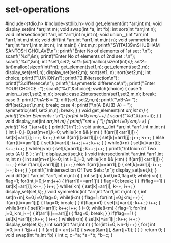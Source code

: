 # set-operations
#include<stdio.h>
#include<stdlib.h>
void get_element(int *arr,int m);
void display_set(int *arr,int m);
void swap(int *a, int *b);
int sort(int *arr,int n);
void intersection(int *arr,int *arr1,int m,int n);
void union__(int *arr,int *arr1,int m,int n);
void diff(int *arr,int *arr1,int m,int n);
void symmetric(int *arr,int *arr1,int m,int n);
int main()
{ int m,n;
printf("SYITA139\nSHUBHAM SANTOSH GHOLAVE\n");
printf("Enter No of elements of 1st set : \n");
scanf("%d",&n);
printf("Enter No of elements of 2nd set : \n");
scanf("%d",&m);
int *set1,*set2;
set1=(int*)malloc(sizeof(int)*n);
set2=(int*)malloc(sizeof(int)*m);
get_element(set1,n);
get_element(set2,m);
display_set(set1,n);
display_set(set2,m);
sort(set1, n);
sort(set2,m);
int choice;
printf("1.UNION\n");
printf("2.INtersection\n");
printf("3.difference\n");
printf("4.symmetric difference\n");
printf("Enter YOUR CHOICE : ");
scanf("%d",&choice);
switch(choice)
{
case 1: union__(set1,set2,m,n);
break;
case 2:intersection(set1,set2,m,n);
break;
case 3:
printf("\nA-B = ");
diff(set1,set2,m,n);
printf("\nB-A= ");
diff(set2,set1,n,m);
break;
case 4:
printf("\n(A-B)U(B-A) = ");
symmetric(set1,set2,m,n);
break;
}
}
void get_element(int *arr,int m)
{ printf("Enter Elements : \n");
for(int i=0;i<m;i++)
{
scanf("%d",&*(arr+i));
}
}
void display_set(int *arr,int m)
{
printf("set = { ");
for(int i=0;i<m;i++)
{
printf("%d ",*(arr+i));
}
printf("}\n");
}
void union__(int *arr,int *arr1,int m,int n)
{ int i=0,j=0,set[m+n],k=0;
while(i<n && j<m)
{
if(arr[i]<arr1[j])
{
set[k]=arr[i];
i++;
k++;
}
else if(arr[i]>arr1[j])
{
set[k]=arr1[j];
j++;
k++;
}
else if(arr[i]==arr1[j])
{
set[k]=arr[i];
i++;
j++;
k++;
}
}
while(i<n)
{
set[k]=arr[i];
k++;
i++;
}
while(j<m)
{
set[k]=arr1[j];
k++;
j++;
}
printf("\nUnion of Two sets (A U B ) : \n");
display_set(set,k);
}
void intersection(int *arr,int *arr1,int m,int n)
{
int set[m+n],k=0;
int i=0,j=0;
while(i<n && j<m)
{
if(arr[i]<arr1[j])
{
i++;
}
else if(arr[i]>arr1[j])
{
j++;
}
else if(arr[i]==arr1[j])
{
set[k]=arr[i];
i++;
j++;
k++;
}
}
printf("\nIntersection Of Two Sets: \n");
display_set(set,k);
}
void diff(int *arr,int *arr1,int m,int n)
{
int set[n],k=0,i=0,flag=0;
while(i<n)
{ flag=1;
for(int j=0;j<m;j++)
{
if(arr[i]==arr1[j])
{ flag=0;
break;
}
}
if(flag==1)
{
set[k]=arr[i];
k++;
}
i++;
}
while(i<n)
{
set[k]=arr[i];
k++;
i++;
}
display_set(set,k);
}
void symmetric(int *arr,int *arr1,int m,int n)
{
int set[n+m],k=0,i=0,flag=0;
while(i<n)
{ flag=1;
for(int j=0;j<m;j++)
{
if(arr[i]==arr1[j])
{ flag=0;
break;
}
}
if(flag==1)
{
set[k]=arr[i];
k++;
}
i++;
}
while(i<n)
{
set[k]=arr[i];
k++;
i++;
}
i=0;
while(i<m)
{ flag=1;
for(int j=0;j<m;j++)
{
if(arr1[i]==arr[j])
{ flag=0;
break;
}
}
if(flag==1)
{
set[k]=arr1[i];
k++;
}
i++;
}
while(i<m)
{
set[k]=arr1[i];
k++;
i++;
}
display_set(set,k);
}
int sort(int *arr,int n)
{
for(int i=0;i<n-1;i++)
{
for( int j=0;j<n-i-1;j++)
{
if (arr[j] > arr[j+1])
{
swap(&arr[j], &arr[j+1]);
}
}
}
return 0;
}
void swap(int *a,int *b)
{
int c;
c=*a;
*a=*b;
*b=c;
}
